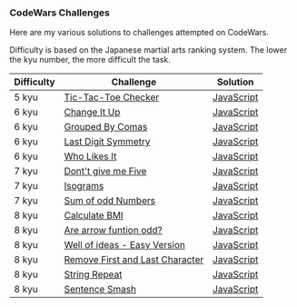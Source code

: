 ### CodeWars Challenges
Here are my various solutions to challenges attempted on CodeWars.

Difficulty is based on the Japanese martial arts ranking system. The lower the kyu number, the more difficult the task.

| Difficulty | Challenge                                | Solution                                 |
| ---------- | ---------------------------------------- | ---------------------------------------- |
| 5 kyu      | [Tic-Tac-Toe Checker ](https://www.codewars.com/kata/tic-tac-toe-checker/javascript) | [JavaScript](https://github.com/acgrdumlu/codewars-solutions/blob/master/5%20kyu/tic_tac_toe_checker.js) |
| 6 kyu      | [Change It Up ](https://www.codewars.com/kata/58039f8efca342e4f0000023) | [JavaScript](https://github.com/acgrdumlu/codewars-solutions/blob/master/6%20kyu/change_it_up.js) |
| 6 kyu      | [Grouped By Comas ](https://www.codewars.com/kata/5274e122fc75c0943d000148) | [JavaScript](https://github.com/acgrdumlu/codewars-solutions/blob/master/6%20kyu/grouped_by_comas.js) |
| 6 kyu      | [Last Digit Symmetry ](https://www.codewars.com/kata/59a9466f589d2af4c50001d8) | [JavaScript](https://github.com/acgrdumlu/codewars-solutions/blob/master/6%20kyu/last_digit_symmetry.js) |
| 6 kyu      | [Who Likes It ](https://www.codewars.com/kata/5266876b8f4bf2da9b000362) | [JavaScript](https://github.com/acgrdumlu/codewars-solutions/blob/master/6%20kyu/who_likes_it.js) |
| 7 kyu      | [Dont't give me Five ](https://www.codewars.com/kata/dont-give-me-five/javascript) | [JavaScript](https://github.com/acgrdumlu/codewars-solutions/blob/master/7%20kyu/dont_give_me_five.js) |
| 7 kyu      | [Isograms ](https://www.codewars.com/kata/isograms/javascript) | [JavaScript](https://github.com/acgrdumlu/codewars-solutions/blob/master/7%20kyu/isograms.js) |
| 7 kyu      | [Sum of odd Numbers ](https://www.codewars.com/kata/sum-of-odd-numbers/javascript) | [JavaScript](https://github.com/acgrdumlu/codewars-solutions/blob/master/7%20kyu/sum_of_odd_numbers.js) |
| 8 kyu      | [Calculate BMI ](https://www.codewars.com/kata/calculate-bmi) | [JavaScript](https://github.com/acgrdumlu/codewars-solutions/blob/master/8%20kyu/calculate_bmi.js) |
| 8 kyu      | [Are arrow funtion odd? ](https://www.codewars.com/kata/are-arrow-functions-odd) | [JavaScript](https://github.com/acgrdumlu/codewars-solutions/blob/master/8%20kyu/are_arrow_function_odd.js) |
| 8 kyu      | [Well of ideas - Easy Version ](https://www.codewars.com/kata/57f222ce69e09c3630000212) | [JavaScript](https://github.com/acgrdumlu/codewars-solutions/blob/master/8%20kyu/well_of_ideas.js) |
| 8 kyu      | [Remove First and Last Character ](https://www.codewars.com/kata/remove-first-and-last-character) | [JavaScript](https://github.com/acgrdumlu/codewars-solutions/blob/master/8%20kyu/remove_first_and_last_character.js) |
| 8 kyu      | [String Repeat ](https://www.codewars.com/kata/string-repeat) | [JavaScript](https://github.com/acgrdumlu/codewars-solutions/blob/master/8%20kyu/string_repeat.js) |
| 8 kyu      | [Sentence Smash ](https://www.codewars.com/kata/sentence-smash) | [JavaScript](https://github.com/acgrdumlu/codewars-solutions/blob/master/8%20kyu/sentence_smash.js) |




